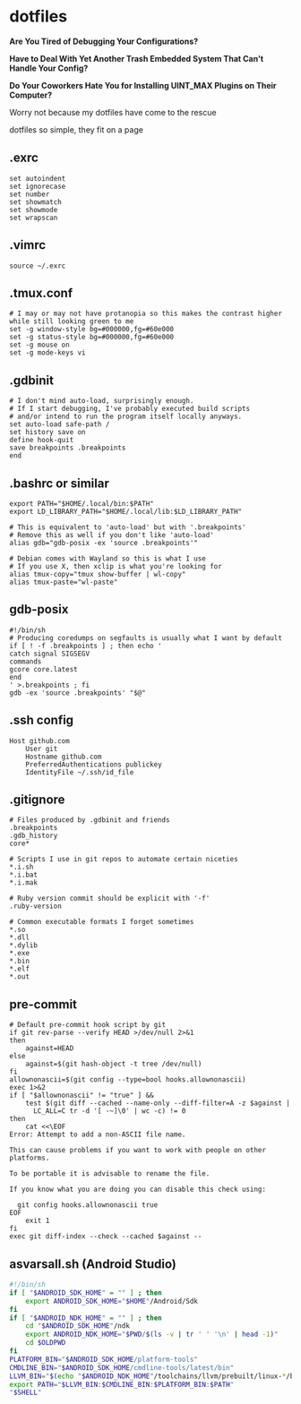 # dotfiles
**Are You Tired of Debugging Your Configurations?**

**Have to Deal With Yet Another Trash Embedded System That Can't Handle Your Config?**

**Do Your Coworkers Hate You for Installing UINT_MAX Plugins on Their Computer?**

Worry not because my dotfiles have come to the rescue

dotfiles so simple, they fit on a page

## .exrc
```
set autoindent
set ignorecase
set number
set showmatch
set showmode
set wrapscan
```

## .vimrc
```
source ~/.exrc
```

## .tmux.conf
```
# I may or may not have protanopia so this makes the contrast higher while still looking green to me
set -g window-style bg=#000000,fg=#60e000
set -g status-style bg=#000000,fg=#60e000
set -g mouse on
set -g mode-keys vi
```

## .gdbinit
```
# I don't mind auto-load, surprisingly enough.
# If I start debugging, I've probably executed build scripts
# and/or intend to run the program itself locally anyways.
set auto-load safe-path /
set history save on
define hook-quit
save breakpoints .breakpoints
end
```

## .bashrc or similar
```
export PATH="$HOME/.local/bin:$PATH"
export LD_LIBRARY_PATH="$HOME/.local/lib:$LD_LIBRARY_PATH"

# This is equivalent to 'auto-load' but with '.breakpoints'
# Remove this as well if you don't like 'auto-load'
alias gdb="gdb-posix -ex 'source .breakpoints'"

# Debian comes with Wayland so this is what I use
# If you use X, then xclip is what you're looking for
alias tmux-copy="tmux show-buffer | wl-copy"
alias tmux-paste="wl-paste"
```

## gdb-posix
```
#!/bin/sh
# Producing coredumps on segfaults is usually what I want by default
if [ ! -f .breakpoints ] ; then echo '
catch signal SIGSEGV
commands
gcore core.latest
end
' >.breakpoints ; fi
gdb -ex 'source .breakpoints' "$@"
```

## .ssh config
```
Host github.com
	User git
	Hostname github.com
	PreferredAuthentications publickey
	IdentityFile ~/.ssh/id_file
```

## .gitignore

```
# Files produced by .gdbinit and friends
.breakpoints
.gdb_history
core*

# Scripts I use in git repos to automate certain niceties
*.i.sh
*.i.bat
*.i.mak

# Ruby version commit should be explicit with '-f'
.ruby-version

# Common executable formats I forget sometimes
*.so
*.dll
*.dylib
*.exe
*.bin
*.elf
*.out
```

## pre-commit
```
# Default pre-commit hook script by git
if git rev-parse --verify HEAD >/dev/null 2>&1
then
	against=HEAD
else
	against=$(git hash-object -t tree /dev/null)
fi
allownonascii=$(git config --type=bool hooks.allownonascii)
exec 1>&2
if [ "$allownonascii" != "true" ] &&
	test $(git diff --cached --name-only --diff-filter=A -z $against |
	  LC_ALL=C tr -d '[ -~]\0' | wc -c) != 0
then
	cat <<\EOF
Error: Attempt to add a non-ASCII file name.

This can cause problems if you want to work with people on other platforms.

To be portable it is advisable to rename the file.

If you know what you are doing you can disable this check using:

  git config hooks.allownonascii true
EOF
	exit 1
fi
exec git diff-index --check --cached $against --
```

## asvarsall.sh (Android Studio)
```sh
#!/bin/sh
if [ "$ANDROID_SDK_HOME" = "" ] ; then
	export ANDROID_SDK_HOME="$HOME"/Android/Sdk
fi
if [ "$ANDROID_NDK_HOME" = "" ] ; then
	cd "$ANDROID_SDK_HOME"/ndk
	export ANDROID_NDK_HOME="$PWD/$(ls -v | tr ' ' '\n' | head -1)"
	cd $OLDPWD
fi
PLATFORM_BIN="$ANDROID_SDK_HOME/platform-tools"
CMDLINE_BIN="$ANDROID_SDK_HOME/cmdline-tools/latest/bin"
LLVM_BIN="$(echo "$ANDROID_NDK_HOME"/toolchains/llvm/prebuilt/linux-*/bin)"
export PATH="$LLVM_BIN:$CMDLINE_BIN:$PLATFORM_BIN:$PATH"
"$SHELL"
```
